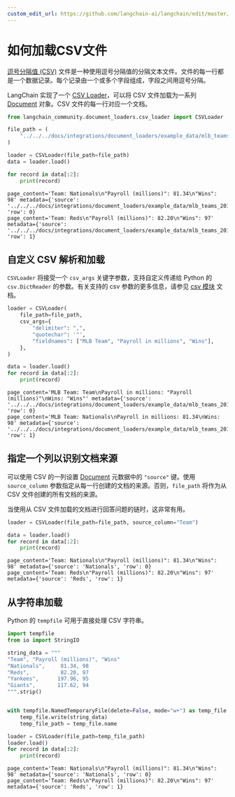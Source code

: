 ```yaml
---
custom_edit_url: https://github.com/langchain-ai/langchain/edit/master/docs/docs/how_to/document_loader_csv.ipynb
---
```


# 如何加载CSV文件

[逗号分隔值 (CSV)](https://en.wikipedia.org/wiki/Comma-separated_values) 文件是一种使用逗号分隔值的分隔文本文件。文件的每一行都是一个数据记录。每个记录由一个或多个字段组成，字段之间用逗号分隔。

LangChain 实现了一个 [CSV Loader](https://api.python.langchain.com/en/latest/document_loaders/langchain_community.document_loaders.csv_loader.CSVLoader.html)，可以将 CSV 文件加载为一系列 [Document](https://api.python.langchain.com/en/latest/documents/langchain_core.documents.base.Document.html#langchain_core.documents.base.Document) 对象。CSV 文件的每一行对应一个文档。

```python
from langchain_community.document_loaders.csv_loader import CSVLoader

file_path = (
    "../../../docs/integrations/document_loaders/example_data/mlb_teams_2012.csv"
)

loader = CSVLoader(file_path=file_path)
data = loader.load()

for record in data[:2]:
    print(record)
```
```output
page_content='Team: Nationals\n"Payroll (millions)": 81.34\n"Wins": 98' metadata={'source': '../../../docs/integrations/document_loaders/example_data/mlb_teams_2012.csv', 'row': 0}
page_content='Team: Reds\n"Payroll (millions)": 82.20\n"Wins": 97' metadata={'source': '../../../docs/integrations/document_loaders/example_data/mlb_teams_2012.csv', 'row': 1}
```

## 自定义 CSV 解析和加载

`CSVLoader` 将接受一个 `csv_args` 关键字参数，支持自定义传递给 Python 的 `csv.DictReader` 的参数。有关支持的 csv 参数的更多信息，请参见 [csv 模块](https://docs.python.org/3/library/csv.html) 文档。

```python
loader = CSVLoader(
    file_path=file_path,
    csv_args={
        "delimiter": ",",
        "quotechar": '"',
        "fieldnames": ["MLB Team", "Payroll in millions", "Wins"],
    },
)

data = loader.load()
for record in data[:2]:
    print(record)
```
```output
page_content='MLB Team: Team\nPayroll in millions: "Payroll (millions)"\nWins: "Wins"' metadata={'source': '../../../docs/integrations/document_loaders/example_data/mlb_teams_2012.csv', 'row': 0}
page_content='MLB Team: Nationals\nPayroll in millions: 81.34\nWins: 98' metadata={'source': '../../../docs/integrations/document_loaders/example_data/mlb_teams_2012.csv', 'row': 1}
```

## 指定一个列以识别文档来源

可以使用 CSV 的一列设置 [Document](https://api.python.langchain.com/en/latest/documents/langchain_core.documents.base.Document.html#langchain_core.documents.base.Document) 元数据中的 `"source"` 键。使用 `source_column` 参数指定从每一行创建的文档的来源。否则，`file_path` 将作为从 CSV 文件创建的所有文档的来源。

当使用从 CSV 文件加载的文档进行回答问题的链时，这非常有用。

```python
loader = CSVLoader(file_path=file_path, source_column="Team")

data = loader.load()
for record in data[:2]:
    print(record)
```
```output
page_content='Team: Nationals\n"Payroll (millions)": 81.34\n"Wins": 98' metadata={'source': 'Nationals', 'row': 0}
page_content='Team: Reds\n"Payroll (millions)": 82.20\n"Wins": 97' metadata={'source': 'Reds', 'row': 1}
```

## 从字符串加载

Python 的 `tempfile` 可用于直接处理 CSV 字符串。

```python
import tempfile
from io import StringIO

string_data = """
"Team", "Payroll (millions)", "Wins"
"Nationals",     81.34, 98
"Reds",          82.20, 97
"Yankees",      197.96, 95
"Giants",       117.62, 94
""".strip()


with tempfile.NamedTemporaryFile(delete=False, mode="w+") as temp_file:
    temp_file.write(string_data)
    temp_file_path = temp_file.name

loader = CSVLoader(file_path=temp_file_path)
loader.load()
for record in data[:2]:
    print(record)
```
```output
page_content='Team: Nationals\n"Payroll (millions)": 81.34\n"Wins": 98' metadata={'source': 'Nationals', 'row': 0}
page_content='Team: Reds\n"Payroll (millions)": 82.20\n"Wins": 97' metadata={'source': 'Reds', 'row': 1}
```